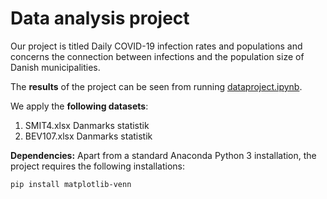 # Data analysis project

Our project is titled Daily COVID-19 infection rates and populations and concerns the connection between infections and the population size of Danish municipalities. 

The **results** of the project can be seen from running [dataproject.ipynb](dataproject.ipynb).

We apply the **following datasets**:

1. SMIT4.xlsx Danmarks statistik
1. BEV107.xlsx Danmarks statistik

**Dependencies:** Apart from a standard Anaconda Python 3 installation, the project requires the following installations:

``pip install matplotlib-venn``
